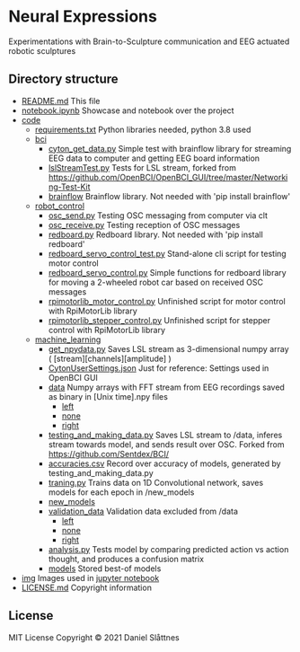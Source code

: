 # Neural Expressions

Experimentations with Brain-to-Sculpture communication and EEG actuated robotic sculptures

## Directory structure

 * [README.md](./README.md) This file
 * [notebook.ipynb](./notebook.ipynb) Showcase and notebook over the project
 * [code](./code)
   * [requirements.txt](./code/requirements.txt) Python libraries needed, python 3.8 used
   * [bci](./code/bci)
     * [cyton_get_data.py](./code/bci/cyton_get_data.py) Simple test with brainflow library for streaming EEG data to computer and getting EEG board information
     * [lslStreamTest.py](./code/bci/lslStreamTest.py) Tests for LSL stream, forked from https://github.com/OpenBCI/OpenBCI_GUI/tree/master/Networking-Test-Kit
     * [brainflow](./code/bci/brainflow) Brainflow library. Not needed with 'pip install brainflow'
   * [robot_control](./code/robot_control)
     * [osc_send.py](./code/robot_control/osc_send.py) Testing OSC messaging from computer via clt
     * [osc_receive.py](./code/robot_control/osc_receive.py) Testing reception of OSC messages 
     * [redboard.py](./code/robot_control/redboard.py) Redboard library. Not needed with 'pip install redboard'
     * [redboard_servo_control_test.py](./code/robot_control/redboard_servo_control_test.py) Stand-alone cli script for testing motor control
     * [redboard_servo_control.py](./code/robot_control/redboard_servo_control.py) Simple functions for redboard library for moving a 2-wheeled robot car based on received OSC messages
     * [rpimotorlib_motor_control.py](./code/robot_control/[rpimotorlib_motor_control.py) Unfinished script for motor control with RpiMotorLib library
     * [rpimotorlib_stepper_control.py](./code/robot_control/rpimotorlib_stepper_control.py) Unfinished script for stepper control with RpiMotorLib library
   * [machine_learning](./code/machine_learning)
     * [get_npydata.py](./code/machine_learning/get_npydata.py) Saves LSL stream as 3-dimensional numpy array ( [stream][channels][amplitude] )
     * [CytonUserSettings.json](./code/machine_learning/CytonUserSettings.json) Just for reference: Settings used in OpenBCI GUI
     * [data](./code/machine_learning/data) Numpy arrays with FFT stream from EEG recordings saved as binary in [Unix time].npy files 
       * [left](./code/machine_learning/data/left)
       * [none](./code/machine_learning/data/none)
       * [right](./code/machine_learning/data/right)
     * [testing_and_making_data.py](./code/machine_learning/testing_and_making_data.py) Saves LSL stream to /data, inferes stream towards model, and sends result over OSC. Forked from https://github.com/Sentdex/BCI/
     * [accuracies.csv](./code/machine_learning/accuracies.csv) Record over accuracy of models, generated by testing_and_making_data.py
     * [traning.py](./code/machine_learning/training.py) Trains data on 1D Convolutional network, saves models for each epoch in /new_models
     * [new_models](./code/machine_learning/new_models)
     * [validation_data](./code/machine_learning/validation_data) Validation data excluded from /data
       * [left](./code/machine_learning/validation_data/left)
       * [none](./code/machine_learning/validation_data/none)
       * [right](./code/machine_learning/validation_data/right)
     * [analysis.py](./code/machine_learning/analysis.py) Tests model by comparing predicted action vs action thought, and produces a confusion matrix
     * [models](./code/machine_learning/models) Stored best-of models
 * [img](./img) Images used in [jupyter notebook](./notebook.ipynb)
 * [LICENSE.md](./LICENSE.md) Copyright information

## License

MIT License Copyright © 2021 Daniel Slåttnes